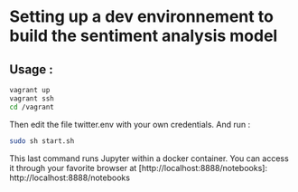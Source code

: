 # Setting up a dev environnement to build the sentiment analysis model

## Usage : 

```bash
vagrant up
vagrant ssh
cd /vagrant 
```

Then edit the file twitter.env with your own credentials. And run :

```bash
sudo sh start.sh
```
This last command runs Jupyter within a docker container.
You can access it through your favorite browser at [http://localhost:8888/notebooks]: http://localhost:8888/notebooks
